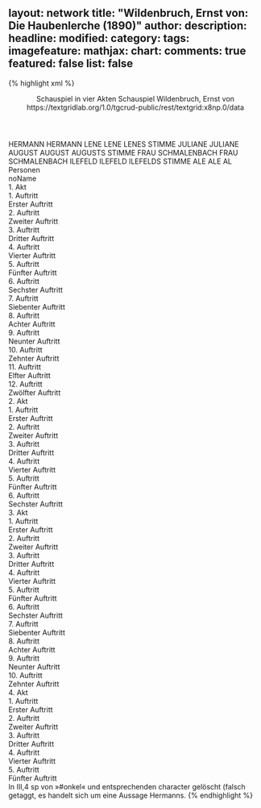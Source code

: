 layout: network
title: "Wildenbruch, Ernst von: Die Haubenlerche (1890)"
author:
description:
headline:
modified:
category:
tags:
imagefeature:
mathjax:
chart:
comments: true
featured: false
list: false
---
{% highlight xml %}
<?xml-model href="https://raw.githubusercontent.com/DLiNa/project/master/rules/lina.rnc"?><?xml-model href="https://raw.githubusercontent.com/DLiNa/project/master/rules/lina.sch"?>
<play xmlns="http://lina.digital">
  <header>
    <title>Die Haubenlerche</title>
  	<subtitle>Schauspiel in vier Akten</subtitle>
    <genretitle>Schauspiel</genretitle>
    <author>Wildenbruch, Ernst von</author>
    <date when="1890" type="premiere"/>
  	<date when="1891" type="print"/>
  	<source>https://textgridlab.org/1.0/tgcrud-public/rest/textgrid:x8np.0/data</source>
  </header>
  <personae>
    <character>
      <name>HERMANN</name>
      <alias xml:id="hermann">
        <name>HERMANN</name>
      </alias>
    </character>
    <character>
      <name>LENE</name>
      <alias xml:id="lene">
        <name>LENE</name>
      </alias>
    	<alias xml:id="lenes_stimme" type="voiceOf">
    		<name>LENES STIMME</name>
    	</alias>
    </character>
    <character>
      <name>JULIANE</name>
      <alias xml:id="juliane">
        <name>JULIANE</name>
      </alias>
    </character>
    <character>
      <name>AUGUST</name>
      <alias xml:id="august">
        <name>AUGUST</name>
      </alias>
    	<alias xml:id="augusts_stimme" type="voiceOf">
    		<name>AUGUSTS STIMME</name>
    	</alias>
    </character>
    <character>
      <name>FRAU SCHMALENBACH</name>
      <alias xml:id="frau_schmalenbach">
        <name>FRAU SCHMALENBACH</name>
      </alias>
    </character>
    <character>
      <name>ILEFELD</name>
      <alias xml:id="ilefeld">
        <name>ILEFELD</name>
      </alias>
    	<alias xml:id="ilefelds_stimme" type="voiceOf">
    		<name>ILEFELDS STIMME</name>
    	</alias>
    </character>
    <character>
      <name>ALE</name>
      <alias xml:id="ale">
        <name>ALE</name>
      </alias>
    	<alias xml:id="al">
    		<name>AL</name>
    	</alias>
    </character>
  </personae>
  <text>
    <div>
      <head>Personen</head>
      <div>
        <head>noName</head>
      </div>
    </div>
    <div>
      <head>1. Akt</head>
      <div>
        <head>1. Auftritt</head>
        <div>
          <head>Erster Auftritt</head>
          <sp who="#hermann">
            <amount n="1" unit="speech_acts"/>
            <amount n="74" unit="words"/>
            <amount n="393" unit="chars"/>
          </sp>
        </div>
      </div>
      <div>
        <head>2. Auftritt</head>
        <div>
          <head>Zweiter Auftritt</head>
          <sp who="#lene">
            <amount n="70" unit="speech_acts"/>
            <amount n="673" unit="words"/>
            <amount n="66" unit="lines"/>
            <amount n="3339" unit="chars"/>
          </sp>
          <sp who="#hermann">
            <amount n="68" unit="speech_acts"/>
            <amount n="741" unit="words"/>
            <amount n="59" unit="lines"/>
            <amount n="3825" unit="chars"/>
          </sp>
        </div>
      </div>
      <div>
        <head>3. Auftritt</head>
        <div>
          <head>Dritter Auftritt</head>
          <sp who="#juliane">
            <amount n="14" unit="speech_acts"/>
            <amount n="182" unit="words"/>
            <amount n="11" unit="lines"/>
            <amount n="943" unit="chars"/>
          </sp>
          <sp who="#lene">
            <amount n="14" unit="speech_acts"/>
            <amount n="190" unit="words"/>
            <amount n="12" unit="lines"/>
            <amount n="949" unit="chars"/>
          </sp>
        </div>
      </div>
      <div>
        <head>4. Auftritt</head>
        <div>
          <head>Vierter Auftritt</head>
          <sp who="#juliane">
            <amount n="1" unit="speech_acts"/>
            <amount n="4" unit="words"/>
            <amount n="1" unit="lines"/>
            <amount n="18" unit="chars"/>
          </sp>
          <sp who="#lene">
            <amount n="6" unit="speech_acts"/>
            <amount n="110" unit="words"/>
            <amount n="3" unit="lines"/>
            <amount n="562" unit="chars"/>
          </sp>
          <sp who="#august">
            <amount n="5" unit="speech_acts"/>
            <amount n="56" unit="words"/>
            <amount n="4" unit="lines"/>
            <amount n="279" unit="chars"/>
          </sp>
        </div>
      </div>
      <div>
        <head>5. Auftritt</head>
        <div>
          <head>Fünfter Auftritt</head>
          <sp who="#juliane">
            <amount n="20" unit="speech_acts"/>
            <amount n="185" unit="words"/>
            <amount n="16" unit="lines"/>
            <amount n="979" unit="chars"/>
          </sp>
          <sp who="#august">
            <amount n="21" unit="speech_acts"/>
            <amount n="487" unit="words"/>
            <amount n="14" unit="lines"/>
            <amount n="2604" unit="chars"/>
          </sp>
        </div>
      </div>
      <div>
        <head>6. Auftritt</head>
        <div>
          <head>Sechster Auftritt</head>
          <sp who="#august">
            <amount n="34" unit="speech_acts"/>
            <amount n="848" unit="words"/>
            <amount n="21" unit="lines"/>
            <amount n="4473" unit="chars"/>
          </sp>
          <sp who="#lene">
            <amount n="8" unit="speech_acts"/>
            <amount n="119" unit="words"/>
            <amount n="6" unit="lines"/>
            <amount n="560" unit="chars"/>
          </sp>
          <sp who="#juliane">
            <amount n="32" unit="speech_acts"/>
            <amount n="318" unit="words"/>
            <amount n="28" unit="lines"/>
            <amount n="1592" unit="chars"/>
          </sp>
        </div>
      </div>
      <div>
        <head>7. Auftritt</head>
        <div>
          <head>Siebenter Auftritt</head>
          <sp who="#frau_schmalenbach">
            <amount n="11" unit="speech_acts"/>
            <amount n="112" unit="words"/>
            <amount n="10" unit="lines"/>
            <amount n="536" unit="chars"/>
          </sp>
          <sp who="#lene">
            <amount n="18" unit="speech_acts"/>
            <amount n="178" unit="words"/>
            <amount n="15" unit="lines"/>
            <amount n="972" unit="chars"/>
          </sp>
          <sp who="#ilefeld">
            <amount n="18" unit="speech_acts"/>
            <amount n="647" unit="words"/>
            <amount n="6" unit="lines"/>
            <amount n="3347" unit="chars"/>
          </sp>
        </div>
      </div>
      <div>
        <head>8. Auftritt</head>
        <div>
          <head>Achter Auftritt</head>
          <sp who="#ale">
            <amount n="29" unit="speech_acts"/>
            <amount n="397" unit="words"/>
            <amount n="21" unit="lines"/>
            <amount n="1970" unit="chars"/>
          </sp>
          <sp who="#ilefeld">
            <amount n="24" unit="speech_acts"/>
            <amount n="375" unit="words"/>
            <amount n="15" unit="lines"/>
            <amount n="2041" unit="chars"/>
          </sp>
          <sp who="#frau_schmalenbach">
            <amount n="10" unit="speech_acts"/>
            <amount n="90" unit="words"/>
            <amount n="10" unit="lines"/>
            <amount n="448" unit="chars"/>
          </sp>
          <sp who="#lene">
            <amount n="13" unit="speech_acts"/>
            <amount n="150" unit="words"/>
            <amount n="10" unit="lines"/>
            <amount n="756" unit="chars"/>
          </sp>
        </div>
      </div>
      <div>
        <head>9. Auftritt</head>
        <div>
          <head>Neunter Auftritt</head>
          <sp who="#juliane">
            <amount n="19" unit="speech_acts"/>
            <amount n="149" unit="words"/>
            <amount n="16" unit="lines"/>
            <amount n="710" unit="chars"/>
          </sp>
          <sp who="#frau_schmalenbach">
            <amount n="17" unit="speech_acts"/>
            <amount n="143" unit="words"/>
            <amount n="17" unit="lines"/>
            <amount n="645" unit="chars"/>
          </sp>
        </div>
      </div>
      <div>
        <head>10. Auftritt</head>
        <div>
          <head>Zehnter Auftritt</head>
          <sp who="#frau_schmalenbach">
            <amount n="5" unit="speech_acts"/>
            <amount n="47" unit="words"/>
            <amount n="5" unit="lines"/>
            <amount n="250" unit="chars"/>
          </sp>
          <sp who="#hermann">
            <amount n="37" unit="speech_acts"/>
            <amount n="623" unit="words"/>
            <amount n="26" unit="lines"/>
            <amount n="3339" unit="chars"/>
          </sp>
          <sp who="#juliane">
            <amount n="33" unit="speech_acts"/>
            <amount n="332" unit="words"/>
            <amount n="27" unit="lines"/>
            <amount n="1788" unit="chars"/>
          </sp>
        </div>
      </div>
      <div>
        <head>11. Auftritt</head>
        <div>
          <head>Elfter Auftritt</head>
          <sp who="#hermann">
            <amount n="6" unit="speech_acts"/>
            <amount n="90" unit="words"/>
            <amount n="4" unit="lines"/>
            <amount n="494" unit="chars"/>
          </sp>
          <sp who="#lene">
            <amount n="5" unit="speech_acts"/>
            <amount n="24" unit="words"/>
            <amount n="5" unit="lines"/>
            <amount n="119" unit="chars"/>
          </sp>
        </div>
      </div>
      <div>
        <head>12. Auftritt</head>
        <div>
          <head>Zwölfter Auftritt</head>
          <sp who="#august">
            <amount n="39" unit="speech_acts"/>
            <amount n="614" unit="words"/>
            <amount n="29" unit="lines"/>
            <amount n="3324" unit="chars"/>
          </sp>
          <sp who="#lene">
            <amount n="3" unit="speech_acts"/>
            <amount n="42" unit="words"/>
            <amount n="2" unit="lines"/>
            <amount n="218" unit="chars"/>
          </sp>
          <sp who="#hermann">
            <amount n="36" unit="speech_acts"/>
            <amount n="442" unit="words"/>
            <amount n="27" unit="lines"/>
            <amount n="2458" unit="chars"/>
          </sp>
          <sp who="#juliane">
            <amount n="8" unit="speech_acts"/>
            <amount n="76" unit="words"/>
            <amount n="8" unit="lines"/>
            <amount n="382" unit="chars"/>
          </sp>
          <sp who="#frau_schmalenbach">
            <amount n="3" unit="speech_acts"/>
            <amount n="31" unit="words"/>
            <amount n="3" unit="lines"/>
            <amount n="143" unit="chars"/>
          </sp>
        </div>
      </div>
    </div>
    <div>
      <head>2. Akt</head>
      <div>
        <head>1. Auftritt</head>
        <div>
          <head>Erster Auftritt</head>
          <sp who="#frau_schmalenbach">
            <amount n="24" unit="speech_acts"/>
            <amount n="262" unit="words"/>
            <amount n="22" unit="lines"/>
            <amount n="1299" unit="chars"/>
          </sp>
          <sp who="#ale">
            <amount n="24" unit="speech_acts"/>
            <amount n="241" unit="words"/>
            <amount n="22" unit="lines"/>
            <amount n="1203" unit="chars"/>
          </sp>
        </div>
      </div>
      <div>
        <head>2. Auftritt</head>
        <div>
          <head>Zweiter Auftritt</head>
          <sp who="#august">
            <amount n="40" unit="speech_acts"/>
            <amount n="813" unit="words"/>
            <amount n="25" unit="lines"/>
            <amount n="4122" unit="chars"/>
          </sp>
          <sp who="#frau_schmalenbach">
            <amount n="32" unit="speech_acts"/>
            <amount n="328" unit="words"/>
            <amount n="30" unit="lines"/>
            <amount n="1553" unit="chars"/>
          </sp>
          <sp who="#ale">
            <amount n="8" unit="speech_acts"/>
            <amount n="85" unit="words"/>
            <amount n="7" unit="lines"/>
            <amount n="402" unit="chars"/>
          </sp>
        </div>
      </div>
      <div>
        <head>3. Auftritt</head>
        <div>
          <head>Dritter Auftritt</head>
          <sp who="#august">
            <amount n="1" unit="speech_acts"/>
            <amount n="57" unit="words"/>
            <amount n="321" unit="chars"/>
          </sp>
          <sp who="#ale">
            <amount n="26" unit="speech_acts"/>
            <amount n="506" unit="words"/>
            <amount n="17" unit="lines"/>
            <amount n="2539" unit="chars"/>
          </sp>
          <sp who="#frau_schmalenbach">
            <amount n="26" unit="speech_acts"/>
            <amount n="187" unit="words"/>
            <amount n="25" unit="lines"/>
            <amount n="895" unit="chars"/>
          </sp>
        </div>
      </div>
      <div>
        <head>4. Auftritt</head>
        <div>
          <head>Vierter Auftritt</head>
          <sp who="#lene">
            <amount n="43" unit="speech_acts"/>
            <amount n="472" unit="words"/>
            <amount n="37" unit="lines"/>
            <amount n="2293" unit="chars"/>
          </sp>
          <sp who="#ale">
            <amount n="34" unit="speech_acts"/>
            <amount n="507" unit="words"/>
            <amount n="26" unit="lines"/>
            <amount n="2466" unit="chars"/>
          </sp>
          <sp who="#frau_schmalenbach">
            <amount n="15" unit="speech_acts"/>
            <amount n="128" unit="words"/>
            <amount n="14" unit="lines"/>
            <amount n="618" unit="chars"/>
          </sp>
        </div>
      </div>
      <div>
        <head>5. Auftritt</head>
        <div>
          <head>Fünfter Auftritt</head>
          <sp who="#august">
            <amount n="31" unit="speech_acts"/>
            <amount n="1005" unit="words"/>
            <amount n="17" unit="lines"/>
            <amount n="5041" unit="chars"/>
          </sp>
          <sp who="#lene">
            <amount n="33" unit="speech_acts"/>
            <amount n="352" unit="words"/>
            <amount n="27" unit="lines"/>
            <amount n="1613" unit="chars"/>
          </sp>
          <sp who="#frau_schmalenbach">
            <amount n="5" unit="speech_acts"/>
            <amount n="29" unit="words"/>
            <amount n="5" unit="lines"/>
            <amount n="136" unit="chars"/>
          </sp>
          <sp who="#ale">
            <amount n="6" unit="speech_acts"/>
            <amount n="32" unit="words"/>
            <amount n="6" unit="lines"/>
            <amount n="149" unit="chars"/>
          </sp>
          <sp who="#al">
            <amount n="1" unit="speech_acts"/>
            <amount n="10" unit="words"/>
            <amount n="1" unit="lines"/>
            <amount n="62" unit="chars"/>
          </sp>
        </div>
      </div>
      <div>
        <head>6. Auftritt</head>
        <div>
          <head>Sechster Auftritt</head>
          <sp who="#lene">
            <amount n="5" unit="speech_acts"/>
            <amount n="50" unit="words"/>
            <amount n="5" unit="lines"/>
            <amount n="239" unit="chars"/>
          </sp>
          <sp who="#ilefeld">
            <amount n="29" unit="speech_acts"/>
            <amount n="278" unit="words"/>
            <amount n="25" unit="lines"/>
            <amount n="1335" unit="chars"/>
          </sp>
          <sp who="#frau_schmalenbach">
            <amount n="15" unit="speech_acts"/>
            <amount n="133" unit="words"/>
            <amount n="15" unit="lines"/>
            <amount n="679" unit="chars"/>
          </sp>
          <sp who="#ale">
            <amount n="12" unit="speech_acts"/>
            <amount n="68" unit="words"/>
            <amount n="12" unit="lines"/>
            <amount n="335" unit="chars"/>
          </sp>
        </div>
      </div>
    </div>
    <div>
      <head>3. Akt</head>
      <div>
        <head>1. Auftritt</head>
        <div>
          <head>Erster Auftritt</head>
          <sp who="#juliane">
            <amount n="32" unit="speech_acts"/>
            <amount n="290" unit="words"/>
            <amount n="26" unit="lines"/>
            <amount n="1489" unit="chars"/>
          </sp>
          <sp who="#lene">
            <amount n="31" unit="speech_acts"/>
            <amount n="261" unit="words"/>
            <amount n="25" unit="lines"/>
            <amount n="1237" unit="chars"/>
          </sp>
        </div>
      </div>
      <div>
        <head>2. Auftritt</head>
        <div>
          <head>Zweiter Auftritt</head>
          <sp who="#august">
            <amount n="60" unit="speech_acts"/>
            <amount n="955" unit="words"/>
            <amount n="47" unit="lines"/>
            <amount n="4969" unit="chars"/>
          </sp>
          <sp who="#lene">
            <amount n="14" unit="speech_acts"/>
            <amount n="90" unit="words"/>
            <amount n="14" unit="lines"/>
            <amount n="399" unit="chars"/>
          </sp>
          <sp who="#juliane">
            <amount n="45" unit="speech_acts"/>
            <amount n="481" unit="words"/>
            <amount n="37" unit="lines"/>
            <amount n="2400" unit="chars"/>
          </sp>
        </div>
      </div>
      <div>
        <head>3. Auftritt</head>
        <div>
          <head>Dritter Auftritt</head>
          <sp who="#lene">
            <amount n="4" unit="speech_acts"/>
            <amount n="36" unit="words"/>
            <amount n="4" unit="lines"/>
            <amount n="158" unit="chars"/>
          </sp>
          <sp who="#hermann">
            <amount n="4" unit="speech_acts"/>
            <amount n="68" unit="words"/>
            <amount n="3" unit="lines"/>
            <amount n="370" unit="chars"/>
          </sp>
        </div>
      </div>
      <div>
        <head>4. Auftritt</head>
        <div>
          <head>Vierter Auftritt</head>
          <sp who="#hermann">
            <amount n="23" unit="speech_acts"/>
            <amount n="297" unit="words"/>
            <amount n="19" unit="lines"/>
            <amount n="1525" unit="chars"/>
          </sp>
          <sp who="#ale">
            <amount n="16" unit="speech_acts"/>
            <amount n="134" unit="words"/>
            <amount n="11" unit="lines"/>
            <amount n="655" unit="chars"/>
          </sp>
          <sp who="#lene">
            <amount n="7" unit="speech_acts"/>
            <amount n="44" unit="words"/>
            <amount n="7" unit="lines"/>
            <amount n="193" unit="chars"/>
          </sp>
        </div>
      </div>
      <div>
        <head>5. Auftritt</head>
        <div>
          <head>Fünfter Auftritt</head>
          <sp who="#august">
            <amount n="2" unit="speech_acts"/>
            <amount n="6" unit="words"/>
            <amount n="2" unit="lines"/>
            <amount n="28" unit="chars"/>
          </sp>
          <sp who="#lene">
            <amount n="2" unit="speech_acts"/>
            <amount n="19" unit="words"/>
            <amount n="2" unit="lines"/>
            <amount n="93" unit="chars"/>
          </sp>
        </div>
      </div>
      <div>
        <head>6. Auftritt</head>
        <div>
          <head>Sechster Auftritt</head>
          <sp who="#august">
            <amount n="16" unit="speech_acts"/>
            <amount n="191" unit="words"/>
            <amount n="14" unit="lines"/>
            <amount n="948" unit="chars"/>
          </sp>
          <sp who="#lene">
            <amount n="5" unit="speech_acts"/>
            <amount n="41" unit="words"/>
            <amount n="5" unit="lines"/>
            <amount n="175" unit="chars"/>
          </sp>
          <sp who="#hermann">
            <amount n="34" unit="speech_acts"/>
            <amount n="794" unit="words"/>
            <amount n="24" unit="lines"/>
            <amount n="4408" unit="chars"/>
          </sp>
          <sp who="#ale">
            <amount n="3" unit="speech_acts"/>
            <amount n="50" unit="words"/>
            <amount n="2" unit="lines"/>
            <amount n="250" unit="chars"/>
          </sp>
          <sp who="#juliane">
            <amount n="26" unit="speech_acts"/>
            <amount n="318" unit="words"/>
            <amount n="16" unit="lines"/>
            <amount n="1620" unit="chars"/>
          </sp>
        </div>
      </div>
      <div>
        <head>7. Auftritt</head>
        <div>
          <head>Siebenter Auftritt</head>
          <sp who="#hermann">
            <amount n="1" unit="speech_acts"/>
            <amount n="25" unit="words"/>
            <amount n="140" unit="chars"/>
          </sp>
          <sp who="#august">
            <amount n="34" unit="speech_acts"/>
            <amount n="514" unit="words"/>
            <amount n="27" unit="lines"/>
            <amount n="2689" unit="chars"/>
          </sp>
          <sp who="#ilefeld">
            <amount n="35" unit="speech_acts"/>
            <amount n="276" unit="words"/>
            <amount n="30" unit="lines"/>
            <amount n="1291" unit="chars"/>
          </sp>
        </div>
      </div>
      <div>
        <head>8. Auftritt</head>
        <div>
          <head>Achter Auftritt</head>
          <sp who="#ilefeld">
            <amount n="6" unit="speech_acts"/>
            <amount n="27" unit="words"/>
            <amount n="6" unit="lines"/>
            <amount n="128" unit="chars"/>
          </sp>
          <sp who="#august">
            <amount n="5" unit="speech_acts"/>
            <amount n="71" unit="words"/>
            <amount n="3" unit="lines"/>
            <amount n="359" unit="chars"/>
          </sp>
        </div>
      </div>
      <div>
        <head>9. Auftritt</head>
        <div>
          <head>Neunter Auftritt</head>
          <sp who="#august">
            <amount n="30" unit="speech_acts"/>
            <amount n="985" unit="words"/>
            <amount n="17" unit="lines"/>
            <amount n="5067" unit="chars"/>
          </sp>
          <sp who="#lene">
            <amount n="30" unit="speech_acts"/>
            <amount n="208" unit="words"/>
            <amount n="23" unit="lines"/>
            <amount n="853" unit="chars"/>
          </sp>
        </div>
      </div>
      <div>
        <head>10. Auftritt</head>
        <div>
          <head>Zehnter Auftritt</head>
          <sp who="#hermann">
            <amount n="80" unit="speech_acts"/>
            <amount n="1086" unit="words"/>
            <amount n="60" unit="lines"/>
            <amount n="5463" unit="chars"/>
          </sp>
          <sp who="#lene">
            <amount n="80" unit="speech_acts"/>
            <amount n="780" unit="words"/>
            <amount n="66" unit="lines"/>
            <amount n="3590" unit="chars"/>
          </sp>
        </div>
      </div>
    </div>
    <div>
      <head>4. Akt</head>
      <div>
        <head>1. Auftritt</head>
        <div>
          <head>Erster Auftritt</head>
          <sp who="#hermann">
            <amount n="1" unit="speech_acts"/>
            <amount n="535" unit="words"/>
            <amount n="2799" unit="chars"/>
          </sp>
        </div>
      </div>
      <div>
        <head>2. Auftritt</head>
        <div>
          <head>Zweiter Auftritt</head>
          <sp who="#lene">
            <amount n="69" unit="speech_acts"/>
            <amount n="797" unit="words"/>
            <amount n="56" unit="lines"/>
            <amount n="3703" unit="chars"/>
          </sp>
          <sp who="#hermann">
            <amount n="69" unit="speech_acts"/>
            <amount n="1308" unit="words"/>
            <amount n="47" unit="lines"/>
            <amount n="6440" unit="chars"/>
          </sp>
          <sp who="#ilefelds_stimme">
            <amount n="1" unit="speech_acts"/>
            <amount n="13" unit="words"/>
            <amount n="1" unit="lines"/>
            <amount n="62" unit="chars"/>
          </sp>
          <sp who="#augusts_stimme">
            <amount n="1" unit="speech_acts"/>
            <amount n="23" unit="words"/>
            <amount n="103" unit="chars"/>
          </sp>
          <sp who="#august">
            <amount n="1" unit="speech_acts"/>
            <amount n="6" unit="words"/>
            <amount n="1" unit="lines"/>
            <amount n="22" unit="chars"/>
          </sp>
        </div>
      </div>
      <div>
        <head>3. Auftritt</head>
        <div>
          <head>Dritter Auftritt</head>
          <sp who="#august">
            <amount n="5" unit="speech_acts"/>
            <amount n="101" unit="words"/>
            <amount n="2" unit="lines"/>
            <amount n="528" unit="chars"/>
          </sp>
          <sp who="#hermann">
            <amount n="4" unit="speech_acts"/>
            <amount n="20" unit="words"/>
            <amount n="3" unit="lines"/>
            <amount n="98" unit="chars"/>
          </sp>
        </div>
      </div>
      <div>
        <head>4. Auftritt</head>
        <div>
          <head>Vierter Auftritt</head>
          <sp who="#juliane">
            <amount n="4" unit="speech_acts"/>
            <amount n="16" unit="words"/>
            <amount n="3" unit="lines"/>
            <amount n="88" unit="chars"/>
          </sp>
          <sp who="#august">
            <amount n="6" unit="speech_acts"/>
            <amount n="64" unit="words"/>
            <amount n="4" unit="lines"/>
            <amount n="298" unit="chars"/>
          </sp>
          <sp who="#hermann">
            <amount n="2" unit="speech_acts"/>
          </sp>
          <sp who="#lene">
            <amount n="2" unit="speech_acts"/>
            <amount n="41" unit="words"/>
            <amount n="2" unit="lines"/>
            <amount n="186" unit="chars"/>
          </sp>
        </div>
      </div>
      <div>
        <head>5. Auftritt</head>
        <div>
          <head>Fünfter Auftritt</head>
          <sp who="#august">
            <amount n="22" unit="speech_acts"/>
            <amount n="310" unit="words"/>
            <amount n="16" unit="lines"/>
            <amount n="1580" unit="chars"/>
          </sp>
          <sp who="#juliane">
            <amount n="8" unit="speech_acts"/>
            <amount n="146" unit="words"/>
            <amount n="6" unit="lines"/>
            <amount n="756" unit="chars"/>
          </sp>
          <sp who="#lene">
            <amount n="20" unit="speech_acts"/>
            <amount n="274" unit="words"/>
            <amount n="14" unit="lines"/>
            <amount n="1406" unit="chars"/>
          </sp>
          <sp who="#ilefeld">
            <amount n="7" unit="speech_acts"/>
            <amount n="167" unit="words"/>
            <amount n="3" unit="lines"/>
            <amount n="816" unit="chars"/>
          </sp>
          <sp who="#lenes_stimme">
            <amount n="1" unit="speech_acts"/>
            <amount n="26" unit="words"/>
            <amount n="3" unit="lines"/>
            <amount n="114" unit="chars"/>
          </sp>
        </div>
      </div>
    </div>
  </text>
	<documentation>
		<change n="1" who="dariokampkaspar">
			<path/>
			<orig/>
			<comment>In III,4 sp von »#onkel« und entsprechenden character gelöscht (falsch getaggt, es handelt sich um eine Aussage Hermanns.</comment>
		</change>
	</documentation>
</play>
{% endhighlight %}